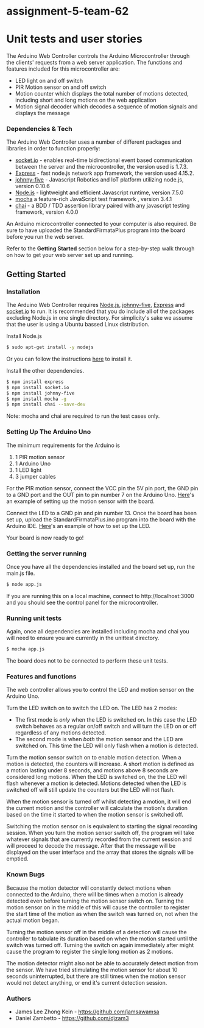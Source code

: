 # assignment-5-team-62
# Unit tests and user stories

The Arduino Web Controller controls the Arduino Microcontroller through the clients' requests from a web server application. The functions and features included for this microcontroller are: 

  - LED light on and off switch
  - PIR Motion sensor on and off switch
  - Motion counter which displays the total number of motions detected, including short and long motions on the web application
  - Motion signal decoder which decodes a sequence of motion signals and displays the message

### Dependencies & Tech

The Arduino Web Controller uses a number of different packages and libraries in order to function properly:

 - [socket.io](https://socket.io/) - enables real-time bidirectional event based communication between the server and the microcontroller, the version used is 1.7.3.
 - [Express](https://expressjs.com/) - fast node.js network app framework, the version used 4.15.2.
 - [johnny-five](http://johnny-five.io/) - Javascript Robotics and IoT platform utilizing node.js, version 0.10.6
 - [Node.js](https://nodejs.org/en/) - lightweight and efficient Javascript runtime, version 7.5.0
 - [mocha](https://mochajs.org/) a feature-rich JavaScript test framework , version 3.4.1
 - [chai](http://chaijs.com/) - a BDD / TDD assertion library paired with any javascript testing framework, version 4.0.0

An Arduino microcontroller connected to your computer is also required. Be sure to have uploaded the StandardFirmataPlus program into the board before you run the web server.

Refer to the **Getting Started** section below for a step-by-step walk through on how to get your web server set up and running.

## Getting Started

### Installation

The Arduino Web Controller requires [Node.js](https://nodejs.org/en/), [johnny-five](http://johnny-five.io/), [Express](https://expressjs.com/) and [socket.io](https://socket.io/) to run. It is recommended that you do include all of the packages excluding Node.js in one single directory. For simplicity's sake we assume that the user is using a Ubuntu bassed Linux distribution.

Install Node.js

```sh
$ sudo apt-get install -y nodejs
```
Or you can follow the instructions [here](https://nodejs.org/en/download/package-manager/) to install it.

Install the other dependencies. 

```sh
$ npm install express
$ npm install socket.io
$ npm install johnny-five
$ npm install mocha -g
$ npm install chai --save-dev
```
Note: mocha and chai are required to run the test cases only.

### Setting Up The Arduino Uno
The minimum requirements for the Arduino is 
1. 1 PIR motion sensor
2. 1 Arduino Uno
3. 1 LED light
4. 3 jumper cables

For the PIR motion sensor, connect the VCC pin the 5V pin port, the GND pin to a GND port and the OUT pin to pin number 7 on the Arduino Uno. 
[Here](http://johnny-five.io/examples/motion/)'s an example of setting up the motion sensor with the board.

Connect the LED to a GND pin and pin number 13. Once the board has been set up, upload the StandardFirmataPlus.ino program into the board with the Arduino IDE.
[Here](http://johnny-five.io/examples/led/)'s an example of how to set up the LED.

Your board is now ready to go!
### Getting the server running
Once you have all the dependencies installed and the board set up, run the main.js file.
```sh
$ node app.js
```
If you are running this on a local machine, connect to http://localhost:3000 and you should see the control panel for the microcontroller.

### Running unit tests
Again, once all dependencies are installed including mocha and chai you will need to ensure you are currently in the unittest directory.
```sh
$ mocha app.js
```
The board does not to be connected to perform these unit tests.

### Features and functions

The web controller allows you to control the LED and motion sensor on the Arduino Uno. 

Turn the LED switch on to switch the LED on. 
The LED has 2 modes:
 - The first mode is *only* when the LED is switched on. In this case the LED switch behaves as a regular on/off switch and will turn the LED on or off regardless of any motions detected.
 - The second mode is when *both* the motion sensor and the LED are switched on. This time the LED will only flash when a motion is detected.

Turn the motion sensor switch on to enable motion detection. When a motion is detected, the counters will increase. A short motion is defined as a motion lasting under 8 seconds, and motions above 8 seconds are considered long motions. When the LED is switched on, the the LED will flash whenever a motion is detected. Motions detected when the LED is switched off will still update the counters but the LED will not flash. 

When the motion sensor is turned off whilst detecting a motion, it will end the current motion and the controller will calculate the motion's duration based on the time it started to when the motion sensor is switched off.

Switching the motion sensor on is equivalent to starting the signal recording session. When you turn the motion sensor switch off, the program will take whatever signals that are currently recorded from the current session and will proceed to decode the message. After that the message will be displayed on the user interface and the array that stores the signals will be emptied.

### Known Bugs

Because the motion detector will constantly detect motions when connected to the Arduino, there will be times when a motion is already detected even before turning the motion sensor switch on. Turning the motion sensor on in the middle of this will cause the controller to register the start time of the motion as when the switch was turned on, not when the actual motion began. 

Turning the motion sensor off in the middle of a detection will cause the controller to tabulate its duration based on when the motion started until the switch was turned off. Turning the switch on again immediately after might cause the program to register the single long motion as 2 motions.

The motion detector might also not be able to accurately detect motion from the sensor. We have tried stimulating the motion sensor for about 10 seconds uninterrupted, but there are still times when the motion sensor would not detect anything, or end it's current detection session.

### Authors
 - James Lee Zhong Kein - https://github.com/jamsawamsa
 - Daniel Zambetto - https://github.com/djzam3
